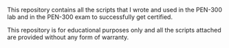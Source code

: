 This repository contains all the scripts that I wrote and used in the PEN-300 lab and in the PEN-300 exam to successfully get certified.

This repository is for educational purposes only and all the scripts attached are provided without any form of warranty.
